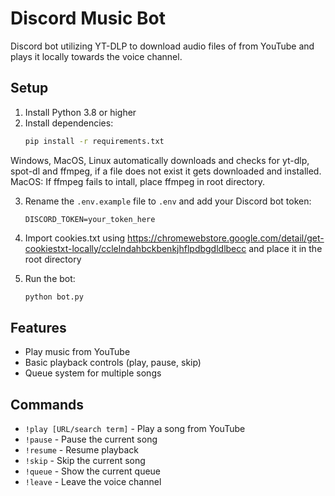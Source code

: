 # Discord Music Bot

Discord bot utilizing YT-DLP to download audio files of from YouTube and plays it locally  towards the voice channel.
## Setup
1. Install Python 3.8 or higher
2. Install dependencies:
   ```bash
   pip install -r requirements.txt
   ```
Windows, MacOS, Linux automatically downloads and checks for yt-dlp, spot-dl and ffmpeg, if a file does not exist it gets downloaded and installed.
MacOS: If ffmpeg fails to intall, place ffmpeg in root directory.

3. Rename the `.env.example` file to `.env` and add your Discord bot token:
   ```
   DISCORD_TOKEN=your_token_here
   ```
4. Import cookies.txt using https://chromewebstore.google.com/detail/get-cookiestxt-locally/cclelndahbckbenkjhflpdbgdldlbecc and place it in the root directory

5. Run the bot:
   ```bash
   python bot.py
   ```

## Features
- Play music from YouTube
- Basic playback controls (play, pause, skip)
- Queue system for multiple songs

## Commands
- `!play [URL/search term]` - Play a song from YouTube
- `!pause` - Pause the current song
- `!resume` - Resume playback
- `!skip` - Skip the current song
- `!queue` - Show the current queue
- `!leave` - Leave the voice channel

